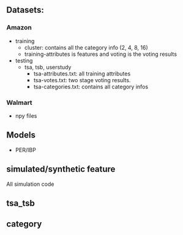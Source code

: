 ## Datasets:

### Amazon

- training
  - cluster: contains all the category info (2, 4, 8, 16)
  - training-attributes is features and voting is the voting results
- testing
  - tsa, tsb, userstudy
    - tsa-attributes.txt: all training attributes
    - tsa-votes.txt: two stage voting results. 
    - tsa-categories.txt: contains all category infos

### Walmart

- npy files

## Models

- PER/IBP

## simulated/synthetic feature

All simulation code

## tsa_tsb

## category